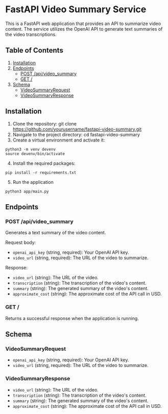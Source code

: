 # FastAPI Video Summary Service

This is a FastAPI web application that provides an API to summarize video content. The service utilizes the OpenAI API to generate text summaries of the video transcriptions.

## Table of Contents

1. [Installation](#installation)
2. [Endpoints](#endpoints)
    - [POST /api/video_summary](#post-apivideo_summary)
    - [GET /](#get-)
3. [Schema](#schema)
    - [VideoSummaryRequest](#videosummaryrequest)
    - [VideoSummaryResponse](#videosummaryresponse)

## Installation

1. Clone the repository: git clone https://github.com/yourusername/fastapi-video-summary.git
2. Navigate to the project directory: cd fastapi-video-summary
3. Create a virtual environment and activate it:  

```
python3 -m venv devenv 
source devenv/bin/activate
```
4. Install the required packages:
```
pip install -r requirements.txt
```
5. Run the application
```
python3 app/main.py
```

## Endpoints
### POST /api/video_summary

Generates a text summary of the video content.

Request body:

- `openai_api_key` (string, required): Your OpenAI API key.
- `video_url` (string, required): The URL of the video to summarize.

Response:

- `video_url` (string): The URL of the video.
- `transcription` (string): The transcription of the video's content.
- `summary` (string): The generated summary of the video's content.
- `approximate_cost` (string): The approximate cost of the API call in USD.

### GET /

Returns a successful response when the application is running.

## Schema

### VideoSummaryRequest

- `openai_api_key` (string, required): Your OpenAI API key.
- `video_url` (string, required): The URL of the video to summarize.

### VideoSummaryResponse

- `video_url` (string): The URL of the video.
- `transcription` (string): The transcription of the video's content.
- `summary` (string): The generated summary of the video's content.
- `approximate_cost` (string): The approximate cost of the API call in USD.
